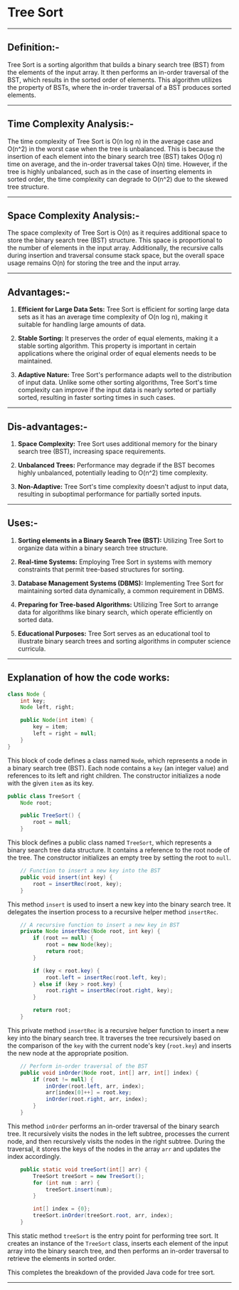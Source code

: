 #  Tree Sort
-----

## Definition:-

Tree Sort is a sorting algorithm that builds a binary search tree (BST) from the elements of the input array. It then performs an in-order traversal of the BST, which results in the sorted order of elements. This algorithm utilizes the property of BSTs, where the in-order traversal of a BST produces sorted elements.

-----

## Time Complexity Analysis:-

The time complexity of Tree Sort is O(n log n) in the average case and O(n^2) in the worst case when the tree is unbalanced. This is because the insertion of each element into the binary search tree (BST) takes O(log n) time on average, and the in-order traversal takes O(n) time. However, if the tree is highly unbalanced, such as in the case of inserting elements in sorted order, the time complexity can degrade to O(n^2) due to the skewed tree structure.

-----

## Space Complexity Analysis:-

The space complexity of Tree Sort is O(n) as it requires additional space to store the binary search tree (BST) structure. This space is proportional to the number of elements in the input array. Additionally, the recursive calls during insertion and traversal consume stack space, but the overall space usage remains O(n) for storing the tree and the input array.

-----

## Advantages:-

1. **Efficient for Large Data Sets:** Tree Sort is efficient for sorting large data sets as it has an average time complexity of O(n log n), making it suitable for handling large amounts of data.
  
2. **Stable Sorting:** It preserves the order of equal elements, making it a stable sorting algorithm. This property is important in certain applications where the original order of equal elements needs to be maintained.

3. **Adaptive Nature:** Tree Sort's performance adapts well to the distribution of input data. Unlike some other sorting algorithms, Tree Sort's time complexity can improve if the input data is nearly sorted or partially sorted, resulting in faster sorting times in such cases.

----

## Dis-advantages:-

1. **Space Complexity:** Tree Sort uses additional memory for the binary search tree (BST), increasing space requirements.
   
2. **Unbalanced Trees:** Performance may degrade if the BST becomes highly unbalanced, potentially leading to O(n^2) time complexity.
   
3. **Non-Adaptive:** Tree Sort's time complexity doesn't adjust to input data, resulting in suboptimal performance for partially sorted inputs.

-----

## Uses:-

1. **Sorting elements in a Binary Search Tree (BST):** Utilizing Tree Sort to organize data within a binary search tree structure.

2. **Real-time Systems:** Employing Tree Sort in systems with memory constraints that permit tree-based structures for sorting.

3. **Database Management Systems (DBMS):** Implementing Tree Sort for maintaining sorted data dynamically, a common requirement in DBMS.

4. **Preparing for Tree-based Algorithms:** Utilizing Tree Sort to arrange data for algorithms like binary search, which operate efficiently on sorted data.

5. **Educational Purposes:** Tree Sort serves as an educational tool to illustrate binary search trees and sorting algorithms in computer science curricula.

-----

## Explanation of how the code works:

```java
class Node {
    int key;
    Node left, right;

    public Node(int item) {
        key = item;
        left = right = null;
    }
}
```
This block of code defines a class named `Node`, which represents a node in a binary search tree (BST). Each node contains a `key` (an integer value) and references to its left and right children. The constructor initializes a node with the given `item` as its key.

```java
public class TreeSort {
    Node root;

    public TreeSort() {
        root = null;
    }
```
This block defines a public class named `TreeSort`, which represents a binary search tree data structure. It contains a reference to the root node of the tree. The constructor initializes an empty tree by setting the root to `null`.

```java
    // Function to insert a new key into the BST
    public void insert(int key) {
        root = insertRec(root, key);
    }
```
This method `insert` is used to insert a new key into the binary search tree. It delegates the insertion process to a recursive helper method `insertRec`.

```java
    // A recursive function to insert a new key in BST
    private Node insertRec(Node root, int key) {
        if (root == null) {
            root = new Node(key);
            return root;
        }

        if (key < root.key) {
            root.left = insertRec(root.left, key);
        } else if (key > root.key) {
            root.right = insertRec(root.right, key);
        }

        return root;
    }
```
This private method `insertRec` is a recursive helper function to insert a new key into the binary search tree. It traverses the tree recursively based on the comparison of the `key` with the current node's key (`root.key`) and inserts the new node at the appropriate position.

```java
    // Perform in-order traversal of the BST
    public void inOrder(Node root, int[] arr, int[] index) {
        if (root != null) {
            inOrder(root.left, arr, index);
            arr[index[0]++] = root.key;
            inOrder(root.right, arr, index);
        }
    }
```
This method `inOrder` performs an in-order traversal of the binary search tree. It recursively visits the nodes in the left subtree, processes the current node, and then recursively visits the nodes in the right subtree. During the traversal, it stores the keys of the nodes in the array `arr` and updates the index accordingly.

```java
    public static void treeSort(int[] arr) {
        TreeSort treeSort = new TreeSort();
        for (int num : arr) {
            treeSort.insert(num);
        }

        int[] index = {0};
        treeSort.inOrder(treeSort.root, arr, index);
    }
```
This static method `treeSort` is the entry point for performing tree sort. It creates an instance of the `TreeSort` class, inserts each element of the input array into the binary search tree, and then performs an in-order traversal to retrieve the elements in sorted order.

This completes the breakdown of the provided Java code for tree sort.

-----